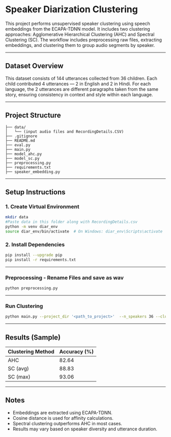 # Speaker Diarization Clustering

This project performs unsupervised speaker clustering using speech embeddings from the ECAPA-TDNN model. It includes two clustering approaches: Agglomerative Hierarchical Clustering (AHC) and Spectral Clustering (SC). The workflow includes preprocessing raw files, extracting embeddings, and clustering them to group audio segments by speaker.

---

## Dataset Overview

This dataset consists of 144 utterances collected from 36 children. Each child contributed 4 utterances — 2 in English and 2 in Hindi. For each language, the 2 utterances are different paragraphs taken from the same story, ensuring consistency in context and style within each language.

---

## Project Structure

```
├── data/
│   └── (input audio files and RecordingDetails.CSV)
├── .gitignore
├── README.md
├── eval.py
├── main.py
├── model_ahc.py
├── model_sc.py
├── preprocessing.py
├── requirements.txt
├── speaker_embedding.py
```

---

## Setup Instructions

### 1. Create Virtual Environment
```bash
mkdir data
#Paste data in this folder along with RecordingDetails.csv
python -m venv diar_env
source diar_env/bin/activate  # On Windows: diar_env\Scripts\activate
```

### 2. Install Dependencies
```bash
pip install --upgrade pip
pip install -r requirements.txt
```

---

### Preprocessing - Rename Files and save as wav

```bash
python preprocessing.py
```
---

### Run Clustering

```bash
python main.py --project_dir '<path_to_project>'  --n_speakers 36 --clust_name 'sc'/'ahc' --force_emb True/False
```

---

## Results (Sample)

| Clustering Method| Accuracy (%) |
|------------------|--------------|
| AHC              | 82.64        |
| SC (avg)         | 88.83        |
| SC (max)         | 93.06        |

---

## Notes
- Embeddings are extracted using ECAPA-TDNN.
- Cosine distance is used for affinity calculations.
- Spectral clustering outperforms AHC in most cases.
- Results may vary based on speaker diversity and utterance duration.
